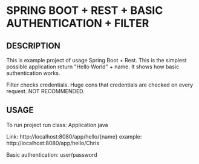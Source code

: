 SPRING BOOT + REST + BASIC AUTHENTICATION + FILTER
==================================================


DESCRIPTION
-----------

This is example project of usage Spring Boot + Rest.
This is the simplest possible application return "Hello World" + name.
It shows how basic authentication works.

Filter checks credentials. 
Huge cons that credentials are checked on every request. NOT RECOMMENDED.
  

USAGE
-----

To run project run class: 
Application.java

Link:
http://localhost:8080/app/hello/{name}
example:
http://localhost:8080/app/hello/Chris

Basic authentication:
user/password